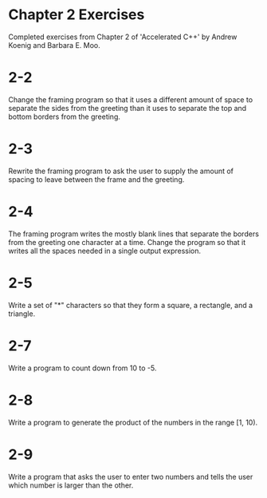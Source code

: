 # Chapter 2 Exercises
Completed exercises from Chapter 2 of 'Accelerated C++' by Andrew Koenig and Barbara E. Moo.

# 2-2
Change the framing program so that it uses a different amount of space to separate the sides from the greeting than it uses to separate the top and bottom borders from the greeting.

# 2-3
Rewrite the framing program to ask the user to supply the amount of spacing to leave between the frame and the greeting.

# 2-4
The framing program writes the mostly blank lines that separate the borders from the greeting one character at a time. Change the program so that it writes all the spaces needed in a single output expression.

# 2-5
Write a set of "*" characters so that they form a square, a rectangle, and a triangle.

# 2-7
Write a program to count down from 10 to -5.

# 2-8
Write a program to generate the product of the numbers in the range [1, 10).

# 2-9
Write a program that asks the user to enter two numbers and tells the user which number is larger than the other.
